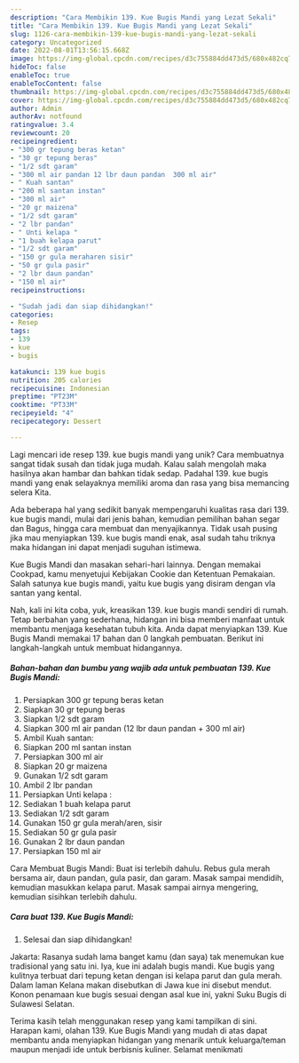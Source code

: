 ```yaml
---
description: "Cara Membikin 139. Kue Bugis Mandi yang Lezat Sekali"
title: "Cara Membikin 139. Kue Bugis Mandi yang Lezat Sekali"
slug: 1126-cara-membikin-139-kue-bugis-mandi-yang-lezat-sekali
category: Uncategorized
date: 2022-08-01T13:56:15.668Z
image: https://img-global.cpcdn.com/recipes/d3c755884dd473d5/680x482cq70/139-kue-bugis-mandi-foto-resep-utama.jpg
hideToc: false
enableToc: true
enableTocContent: false
thumbnail: https://img-global.cpcdn.com/recipes/d3c755884dd473d5/680x482cq70/139-kue-bugis-mandi-foto-resep-utama.jpg
cover: https://img-global.cpcdn.com/recipes/d3c755884dd473d5/680x482cq70/139-kue-bugis-mandi-foto-resep-utama.jpg
author: Admin
authorAv: notfound
ratingvalue: 3.4
reviewcount: 20
recipeingredient:
- "300 gr tepung beras ketan"
- "30 gr tepung beras"
- "1/2 sdt garam"
- "300 ml air pandan 12 lbr daun pandan  300 ml air"
- " Kuah santan"
- "200 ml santan instan"
- "300 ml air"
- "20 gr maizena"
- "1/2 sdt garam"
- "2 lbr pandan"
- " Unti kelapa "
- "1 buah kelapa parut"
- "1/2 sdt garam"
- "150 gr gula meraharen sisir"
- "50 gr gula pasir"
- "2 lbr daun pandan"
- "150 ml air"
recipeinstructions:

- "Sudah jadi dan siap dihidangkan!"
categories:
- Resep
tags:
- 139
- kue
- bugis

katakunci: 139 kue bugis 
nutrition: 205 calories
recipecuisine: Indonesian
preptime: "PT23M"
cooktime: "PT33M"
recipeyield: "4"
recipecategory: Dessert

---
```





Lagi mencari ide resep 139. kue bugis mandi yang unik? Cara membuatnya sangat tidak susah dan tidak juga mudah. Kalau salah mengolah maka hasilnya akan hambar dan bahkan tidak sedap. Padahal 139. kue bugis mandi yang enak selayaknya memiliki aroma dan rasa yang bisa memancing selera Kita.





Ada beberapa hal yang sedikit banyak mempengaruhi kualitas rasa dari 139. kue bugis mandi, mulai dari jenis bahan, kemudian pemilihan bahan segar dan Bagus, hingga cara membuat dan menyajikannya. Tidak usah pusing jika mau menyiapkan 139. kue bugis mandi enak,      asal sudah tahu triknya maka hidangan ini dapat menjadi suguhan istimewa.














Kue Bugis Mandi dan masakan sehari-hari lainnya. Dengan memakai Cookpad, kamu menyetujui Kebijakan Cookie dan Ketentuan Pemakaian. Salah satunya kue bugis mandi, yaitu kue bugis yang disiram dengan vla santan yang kental.






Nah, kali ini kita coba, yuk, kreasikan 139. kue bugis mandi sendiri di rumah. Tetap berbahan yang sederhana, hidangan ini bisa memberi manfaat untuk membantu menjaga kesehatan tubuh kita. Anda dapat menyiapkan 139. Kue Bugis Mandi memakai 17 bahan dan 0 langkah pembuatan. Berikut ini langkah-langkah untuk membuat hidangannya.

<!--inarticleads1-->

##### Bahan-bahan dan bumbu yang wajib ada untuk pembuatan 139. Kue Bugis Mandi:

1. Persiapkan 300 gr tepung beras ketan
1. Siapkan 30 gr tepung beras
1. Siapkan 1/2 sdt garam
1. Siapkan 300 ml air pandan (12 lbr daun pandan + 300 ml air)
1. Ambil  Kuah santan:
1. Siapkan 200 ml santan instan
1. Persiapkan 300 ml air
1. Siapkan 20 gr maizena
1. Gunakan 1/2 sdt garam
1. Ambil 2 lbr pandan
1. Persiapkan  Unti kelapa :
1. Sediakan 1 buah kelapa parut
1. Sediakan 1/2 sdt garam
1. Gunakan 150 gr gula merah/aren, sisir
1. Sediakan 50 gr gula pasir
1. Gunakan 2 lbr daun pandan
1. Persiapkan 150 ml air


Cara Membuat Bugis Mandi: Buat isi terlebih dahulu. Rebus gula merah bersama air, daun pandan, gula pasir, dan garam. Masak sampai mendidih, kemudian masukkan kelapa parut. Masak sampai airnya mengering, kemudian sisihkan terlebih dahulu. 

<!--inarticleads2-->

##### Cara buat 139. Kue Bugis Mandi:


1. Selesai dan siap dihidangkan!

Jakarta: Rasanya sudah lama banget kamu (dan saya) tak menemukan kue tradisional yang satu ini. Iya, kue ini adalah bugis mandi. Kue bugis yang kulitnya terbuat dari tepung ketan dengan isi kelapa parut dan gula merah. Dalam laman Kelana makan disebutkan di Jawa kue ini disebut mendut. Konon penamaan kue bugis sesuai dengan asal kue ini, yakni Suku Bugis di Sulawesi Selatan. 

Terima kasih telah menggunakan resep yang kami tampilkan di sini. Harapan kami, olahan 139. Kue Bugis Mandi yang mudah di atas dapat membantu anda menyiapkan hidangan yang menarik untuk keluarga/teman maupun menjadi ide untuk berbisnis kuliner. Selamat menikmati
